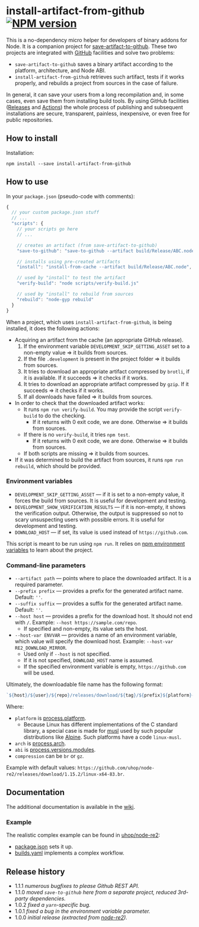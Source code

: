 # install-artifact-from-github [![NPM version][npm-img]][npm-url]

[npm-img]: https://img.shields.io/npm/v/install-artifact-from-github.svg
[npm-url]: https://npmjs.org/package/install-artifact-from-github

This is a no-dependency micro helper for developers of binary addons for Node.
It is a companion project for [save-artifact-to-github](https://www.npmjs.com/package/save-artifact-to-github).
These two projects are integrated with [GitHub](https://github.com/) facilities and solve two problems:

* `save-artifact-to-github` saves a binary artifact according to the platform, architecture, and Node ABI.
* `install-artifact-from-github` retrieves such artifact, tests if it works properly, and rebuilds a project from sources in the case of failure.

In general, it can save your users from a long recompilation and, in some cases, even save them from installing build tools.
By using GitHub facilities ([Releases](https://docs.github.com/en/github/administering-a-repository/about-releases)
and [Actions](https://github.com/features/actions)) the whole process of publishing and subsequent installations are secure,
transparent, painless, inexpensive, or even free for public repositories.

## How to install

Installation:

```
npm install --save install-artifact-from-github
```

## How to use

In your `package.json` (pseudo-code with comments):

```js
{
  // your custom package.json stuff
  // ...
  "scripts": {
    // your scripts go here
    // ...

    // creates an artifact (from save-artifact-to-github)
    "save-to-github": "save-to-github --artifact build/Release/ABC.node",

    // installs using pre-created artifacts
    "install": "install-from-cache --artifact build/Release/ABC.node",

    // used by "install" to test the artifact
    "verify-build": "node scripts/verify-build.js"

    // used by "install" to rebuild from sources
    "rebuild": "node-gyp rebuild"
  }
}
```

When a project, which uses `install-artifact-from-github`, is being installed, it does the following actions:

* Acquiring an artifact from the cache (an appropriate GitHub release).
  1. If the environment variable `DEVELOPMENT_SKIP_GETTING_ASSET` set to a non-empty value &rArr; it builds from sources.
  2. If the file `.development` is present in the project folder &rArr; it builds from sources.
  3. It tries to download an appropriate artifact compressed by `brotli`, if it is available. If it succeeds &rArr; it checks if it works.
  4. It tries to download an appropriate artifact compressed by `gzip`. If it succeeds &rArr; it checks if it works.
  5. If all downloads have failed &rArr; it builds from sources.
* In order to check that the downloaded artifact works:
  * It runs `npm run verify-build`. You may provide the script `verify-build` to do the checking.
    * If it returns with 0 exit code, we are done. Otherwise &rArr; it builds from sources.
  * If there is no `verify-build`, it tries `npm test`.
    * If it returns with 0 exit code, we are done. Otherwise &rArr; it builds from sources.
  * If both scripts are missing &rArr; it builds from sources.
* If it was determined to build the artifact from sources, it runs `npm run rebuild`, which should be provided.

### Environment variables

* `DEVELOPMENT_SKIP_GETTING_ASSET` &mdash; if it is set to a non-empty value, it forces the build from sources.
  It is useful for development and testing.
* `DEVELOPMENT_SHOW_VERIFICATION_RESULTS` &mdash; if it is non-empty, it shows the verification output.
  Otherwise, the output is suppressed so not to scary unsuspecting users with possible errors.
  It is useful for development and testing.
* `DOWNLOAD_HOST` &mdash; if set, its value is used instead of `https://github.com`.

This script is meant to be run using `npm run`. It relies on
[npm environment variables](https://docs.npmjs.com/misc/config#environment-variables) to learn about the project.

### Command-line parameters

* `--artifact path` &mdash; points where to place the downloaded artifact. It is a required parameter.
* `--prefix prefix` &mdash; provides a prefix for the generated artifact name. Default: `''`.
* `--suffix suffix` &mdash; provides a suffix for the generated artifact name. Default: `''`.
* `--host host` &mdash; provides a prefix for the download host. It should not end with `/`.
  Example: `--host https://sample.com/repo`.
  * If specified and non-empty, its value sets the host.
* `--host-var ENVVAR` &mdash; provides a name of an environment variable, which value will specify the download host.
  Example: `--host-var RE2_DOWNLOAD_MIRROR`.
  * Used only if `--host` is not specified.
  * If it is not specified, `DOWNLOAD_HOST` name is assumed.
  * If the specified environment variable is empty, `https://github.com` will be used.

Ultimately, the downloadable file name has the following format:

```js
`${host}/${user}/${repo}/releases/download/${tag}/${prefix}${platform}-${arch}-${abi}${suffix}.${compression}`
```

Where:

* `platform` is [process.platform](https://nodejs.org/api/process.html#process_process_platform).
  * Because Linux has different implementations of the C standard library, a special case is made for
    [musl](https://musl.libc.org/) used by such popular distributions like [Alpine](https://alpinelinux.org/).
    Such platforms have a code `linux-musl`.
* `arch` is [process.arch](https://nodejs.org/api/process.html#process_process_arch).
* `abi` is [process.versions.modules](https://nodejs.org/api/process.html#process_process_versions).
* `compression` can be `br` or `gz`.

Example with default values: `https://github.com/uhop/node-re2/releases/download/1.15.2/linux-x64-83.br`.

## Documentation

The additional documentation is available in the [wiki](https://github.com/uhop/install-artifact-from-github/wiki).

### Example

The realistic complex example can be found in [uhop/node-re2](https://github.com/uhop/node-re2):

* [package.json](https://github.com/uhop/node-re2/blob/master/package.json) sets it up.
* [builds.yaml](https://github.com/uhop/node-re2/blob/master/.github/workflows/build.yml) implements a complex workflow.

## Release history

- 1.1.1 *numerous bugfixes to please Github REST API.*
- 1.1.0 *moved `save-to-github` here from a separate project, reduced 3rd-party dependencies.*
- 1.0.2 *fixed a `yarn`-specific bug.*
- 1.0.1 *fixed a bug in the environment variable parameter.*
- 1.0.0 *initial release (extracted from [node-re2](https://github.com/uhop/node-re2)).*
